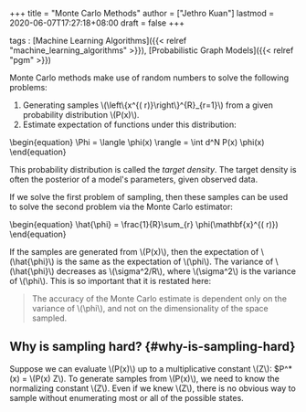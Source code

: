 +++
title = "Monte Carlo Methods"
author = ["Jethro Kuan"]
lastmod = 2020-06-07T17:27:18+08:00
draft = false
+++

tags
: [Machine Learning Algorithms]({{< relref "machine_learning_algorithms" >}}), [Probabilistic Graph Models]({{< relref "pgm" >}})

Monte Carlo methods make use of random numbers to solve the following
problems:

1.  Generating samples \\(\left\\{x^{( r)}\right\\}^{R}\_{r=1}\\) from a given
    probability distribution \\(P(x)\\).
2.  Estimate expectation of functions under this distribution:

\begin{equation}
\Phi = \langle \phi(x) \rangle = \int d^N P(x) \phi(x)
\end{equation}

This probability distribution is called the _target density_. The
target density is often the posterior of a model's parameters, given
observed data.

If we solve the first problem of sampling, then these samples can be
used to solve the second problem via the Monte Carlo estimator:

\begin{equation}
\hat{\phi} = \frac{1}{R}\sum\_{r} \phi(\mathbf{x}^{( r)})
\end{equation}

If the samples are generated from \\(P(x)\\), then the expectation of
\\(\hat{\phi}\\) is the same as the expectation of \\(\phi\\). The variance of
\\(\hat{\phi}\\) decreases as \\(\sigma^2/R\\), where \\(\sigma^2\\) is the
variance of \\(\phi\\). This is so important that it is restated here:

> The accuracy of the Monte Carlo estimate is dependent only on the
> variance of \\(\phi\\), and not on the dimensionality of the space sampled.

## Why is sampling hard? {#why-is-sampling-hard}

Suppose we can evaluate \\(P(x)\\) up to a multiplicative constant \\(Z\\):
\$P^\*(x) = \\(P(x) Z\\). To generate samples from \\(P(x)\\), we need to
know the normalizing constant \\(Z\\). Even if we knew \\(Z\\), there is no
obvious way to sample without enumerating most or all of the possible
states.
